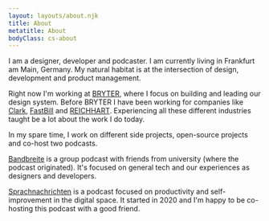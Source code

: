 ```yaml
---
layout: layouts/about.njk
title: About
metatitle: About
bodyClass: cs-about
---
```


I am a designer, developer and podcaster. I am currently living in Frankfurt am Main, Germany. My natural habitat is at the intersection of design, development and product management.

Right now I'm working at [BRYTER](https://bryter.io), where I focus on building and leading our design system. Before BRYTER I have been working for companies like [Clark](https://www.clark.de), [FastBill](https://www.fastbill.com) and [REICHHART](https://www.reichhart.eu/competence-centres/digital-logistics.html). Experiencing all these different industries taught be a lot about the work I do today.

In my spare time, I work on different side projects, open-source projects and co-host two podcasts.

[Bandbreite](https://bandbreite.fm) is a group podcast with friends from university (where the podcast originated). It's focused on general tech and our experiences as designers and developers.

[Sprachnachrichten](https://sprachnachrichten.fm) is a podcast focused on productivity and self-improvement in the digital space. It started in 2020 and I'm happy to be co-hosting this podcast with a good friend.
